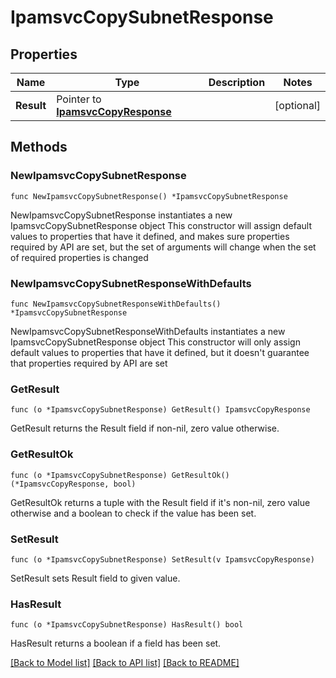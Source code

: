 # IpamsvcCopySubnetResponse

## Properties

Name | Type | Description | Notes
------------ | ------------- | ------------- | -------------
**Result** | Pointer to [**IpamsvcCopyResponse**](IpamsvcCopyResponse.md) |  | [optional] 

## Methods

### NewIpamsvcCopySubnetResponse

`func NewIpamsvcCopySubnetResponse() *IpamsvcCopySubnetResponse`

NewIpamsvcCopySubnetResponse instantiates a new IpamsvcCopySubnetResponse object
This constructor will assign default values to properties that have it defined,
and makes sure properties required by API are set, but the set of arguments
will change when the set of required properties is changed

### NewIpamsvcCopySubnetResponseWithDefaults

`func NewIpamsvcCopySubnetResponseWithDefaults() *IpamsvcCopySubnetResponse`

NewIpamsvcCopySubnetResponseWithDefaults instantiates a new IpamsvcCopySubnetResponse object
This constructor will only assign default values to properties that have it defined,
but it doesn't guarantee that properties required by API are set

### GetResult

`func (o *IpamsvcCopySubnetResponse) GetResult() IpamsvcCopyResponse`

GetResult returns the Result field if non-nil, zero value otherwise.

### GetResultOk

`func (o *IpamsvcCopySubnetResponse) GetResultOk() (*IpamsvcCopyResponse, bool)`

GetResultOk returns a tuple with the Result field if it's non-nil, zero value otherwise
and a boolean to check if the value has been set.

### SetResult

`func (o *IpamsvcCopySubnetResponse) SetResult(v IpamsvcCopyResponse)`

SetResult sets Result field to given value.

### HasResult

`func (o *IpamsvcCopySubnetResponse) HasResult() bool`

HasResult returns a boolean if a field has been set.


[[Back to Model list]](../README.md#documentation-for-models) [[Back to API list]](../README.md#documentation-for-api-endpoints) [[Back to README]](../README.md)


